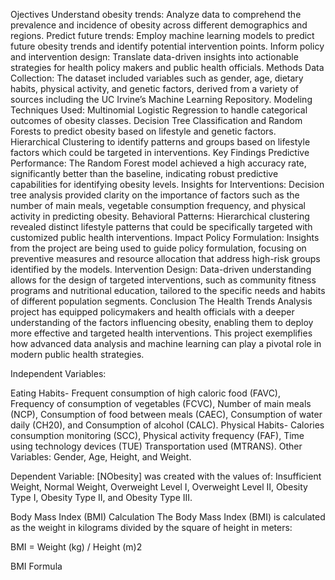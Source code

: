 Ojectives
Understand obesity trends: Analyze data to comprehend the prevalence and incidence of obesity across different demographics and regions.
Predict future trends: Employ machine learning models to predict future obesity trends and identify potential intervention points.
Inform policy and intervention design: Translate data-driven insights into actionable strategies for health policy makers and public health officials.
Methods
Data Collection: The dataset included variables such as gender, age, dietary habits, physical activity, and genetic factors, derived from a variety of sources including the UC Irvine’s Machine Learning Repository.
Modeling Techniques Used:
Multinomial Logistic Regression to handle categorical outcomes of obesity classes.
Decision Tree Classification and Random Forests to predict obesity based on lifestyle and genetic factors.
Hierarchical Clustering to identify patterns and groups based on lifestyle factors which could be targeted in interventions.
Key Findings
Predictive Performance: The Random Forest model achieved a high accuracy rate, significantly better than the baseline, indicating robust predictive capabilities for identifying obesity levels.
Insights for Interventions: Decision tree analysis provided clarity on the importance of factors such as the number of main meals, vegetable consumption frequency, and physical activity in predicting obesity.
Behavioral Patterns: Hierarchical clustering revealed distinct lifestyle patterns that could be specifically targeted with customized public health interventions.
Impact
Policy Formulation: Insights from the project are being used to guide policy formulation, focusing on preventive measures and resource allocation that address high-risk groups identified by the models.
Intervention Design: Data-driven understanding allows for the design of targeted interventions, such as community fitness programs and nutritional education, tailored to the specific needs and habits of different population segments.
Conclusion
The Health Trends Analysis project has equipped policymakers and health officials with a deeper understanding of the factors influencing obesity, enabling them to deploy more effective and targeted health interventions. This project exemplifies how advanced data analysis and machine learning can play a pivotal role in modern public health strategies.


Independent Variables:

Eating Habits- Frequent consumption of high caloric food (FAVC), Frequency of consumption of vegetables (FCVC), Number of main meals (NCP), Consumption of food between meals (CAEC), Consumption of water daily (CH20), and Consumption of alcohol (CALC).
Physical Habits- Calories consumption monitoring (SCC), Physical activity frequency (FAF), Time using technology devices (TUE) Transportation used (MTRANS).
Other Variables: Gender, Age, Height, and Weight.

Dependent Variable: [NObesity] was created with the values of: Insufficient Weight, Normal Weight, Overweight Level I, Overweight Level II, Obesity Type I, Obesity Type II, and Obesity Type III.

Body Mass Index (BMI) Calculation
The Body Mass Index (BMI) is calculated as the weight in kilograms divided by the square of height in meters:

BMI = Weight (kg) / Height (m)2

BMI Formula
